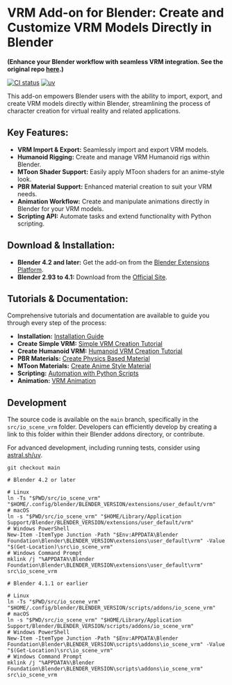# VRM Add-on for Blender: Create and Customize VRM Models Directly in Blender

**(Enhance your Blender workflow with seamless VRM integration.  See the original repo [here](https://github.com/saturday06/VRM-Addon-for-Blender).)**

[![CI status](https://github.com/saturday06/VRM-Addon-for-Blender/actions/workflows/test.yml/badge.svg?branch=main)](https://github.com/saturday06/VRM-Addon-for-Blender/actions)
[![uv](https://img.shields.io/endpoint?url=https://raw.githubusercontent.com/astral-sh/uv/main/assets/badge/v0.json)](https://docs.astral.sh/uv)

This add-on empowers Blender users with the ability to import, export, and create VRM models directly within Blender, streamlining the process of character creation for virtual reality and related applications.

## Key Features:

*   **VRM Import & Export:**  Seamlessly import and export VRM models.
*   **Humanoid Rigging:** Create and manage VRM Humanoid rigs within Blender.
*   **MToon Shader Support:** Easily apply MToon shaders for an anime-style look.
*   **PBR Material Support:** Enhanced material creation to suit your VRM needs.
*   **Animation Workflow:** Create and manipulate animations directly in Blender for your VRM models.
*   **Scripting API:** Automate tasks and extend functionality with Python scripting.

## Download & Installation:

*   **Blender 4.2 and later:**  Get the add-on from the [Blender Extensions Platform](https://extensions.blender.org/add-ons/vrm).
*   **Blender 2.93 to 4.1:**  Download from the [Official Site](https://vrm-addon-for-blender.info).

## Tutorials & Documentation:

Comprehensive tutorials and documentation are available to guide you through every step of the process:

*   **Installation:** [Installation Guide](https://vrm-addon-for-blender.info/en/installation?locale_redirection)
*   **Create Simple VRM:** [Simple VRM Creation Tutorial](https://vrm-addon-for-blender.info/en/create-simple-vrm-from-scratch?locale_redirection)
*   **Create Humanoid VRM:** [Humanoid VRM Creation Tutorial](https://vrm-addon-for-blender.info/en/create-humanoid-vrm-from-scratch?locale_redirection)
*   **PBR Materials:** [Create Physics Based Material](https://vrm-addon-for-blender.info/en/material-pbr?locale_redirection)
*   **MToon Materials:** [Create Anime Style Material](https://vrm-addon-for-blender.info/en/material-mtoon?locale_redirection)
*   **Scripting:** [Automation with Python Scripts](https://vrm-addon-for-blender.info/en/scripting-api?locale_redirection)
*   **Animation:** [VRM Animation](https://vrm-addon-for-blender.info/en/animation?locale_redirection)

## Development

The source code is available on the `main` branch, specifically in the `src/io_scene_vrm` folder.  Developers can efficiently develop by creating a link to this folder within their Blender addons directory, or contribute.

For advanced development, including running tests, consider using [astral.sh/uv](https://docs.astral.sh/uv/).

```text
git checkout main

# Blender 4.2 or later

# Linux
ln -Ts "$PWD/src/io_scene_vrm" "$HOME/.config/blender/BLENDER_VERSION/extensions/user_default/vrm"
# macOS
ln -s "$PWD/src/io_scene_vrm" "$HOME/Library/Application Support/Blender/BLENDER_VERSION/extensions/user_default/vrm"
# Windows PowerShell
New-Item -ItemType Junction -Path "$Env:APPDATA\Blender Foundation\Blender\BLENDER_VERSION\extensions\user_default\vrm" -Value "$(Get-Location)\src\io_scene_vrm"
# Windows Command Prompt
mklink /j "%APPDATA%\Blender Foundation\Blender\BLENDER_VERSION\extensions\user_default\vrm" src\io_scene_vrm

# Blender 4.1.1 or earlier

# Linux
ln -Ts "$PWD/src/io_scene_vrm" "$HOME/.config/blender/BLENDER_VERSION/scripts/addons/io_scene_vrm"
# macOS
ln -s "$PWD/src/io_scene_vrm" "$HOME/Library/Application Support/Blender/BLENDER_VERSION/scripts/addons/io_scene_vrm"
# Windows PowerShell
New-Item -ItemType Junction -Path "$Env:APPDATA\Blender Foundation\Blender\BLENDER_VERSION\scripts\addons\io_scene_vrm" -Value "$(Get-Location)\src\io_scene_vrm"
# Windows Command Prompt
mklink /j "%APPDATA%\Blender Foundation\Blender\BLENDER_VERSION\scripts\addons\io_scene_vrm" src\io_scene_vrm
```